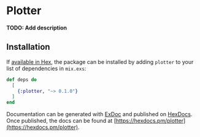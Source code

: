 # Plotter

**TODO: Add description**

## Installation

If [available in Hex](https://hex.pm/docs/publish), the package can be installed
by adding `plotter` to your list of dependencies in `mix.exs`:

```elixir
def deps do
  [
    {:plotter, "~> 0.1.0"}
  ]
end
```

Documentation can be generated with [ExDoc](https://github.com/elixir-lang/ex_doc)
and published on [HexDocs](https://hexdocs.pm). Once published, the docs can
be found at [https://hexdocs.pm/plotter](https://hexdocs.pm/plotter).

